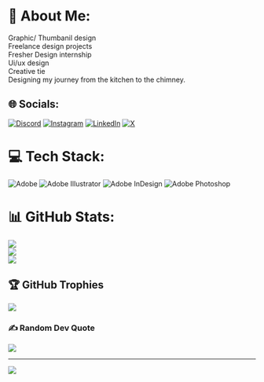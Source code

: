 # 💫 About Me:
Graphic/ Thumbanil design<br>
Freelance design projects<br>
Fresher Design internship<br>
Ui/ux design <br>
Creative tie<br>
Designing my journey from the kitchen to the chimney.


## 🌐 Socials:
[![Discord](https://img.shields.io/badge/Discord-%237289DA.svg?logo=discord&logoColor=white)](https://discord.gg/https://discord.com/users/977632734556070019) [![Instagram](https://img.shields.io/badge/Instagram-%23E4405F.svg?logo=Instagram&logoColor=white)](https://instagram.com/https://www.instagram.com/designer_stall?utm_source=ig_web_button_share_sheet&igsh=ZDNlZDc0MzIxNw==) [![LinkedIn](https://img.shields.io/badge/LinkedIn-%230077B5.svg?logo=linkedin&logoColor=white)](https://linkedin.com/in/https://www.linkedin.com/in/rishaj-bakshi-298328230/) [![X](https://img.shields.io/badge/X-black.svg?logo=X&logoColor=white)](https://x.com/https://x.com/designer87487) 

# 💻 Tech Stack:
![Adobe](https://img.shields.io/badge/adobe-%23FF0000.svg?style=for-the-badge&logo=adobe&logoColor=white) ![Adobe Illustrator](https://img.shields.io/badge/adobe%20illustrator-%23FF9A00.svg?style=for-the-badge&logo=adobe%20illustrator&logoColor=white) ![Adobe InDesign](https://img.shields.io/badge/Adobe%20InDesign-49021F?style=for-the-badge&logo=adobeindesign&logoColor=FF3366) ![Adobe Photoshop](https://img.shields.io/badge/adobe%20photoshop-%2331A8FF.svg?style=for-the-badge&logo=adobe%20photoshop&logoColor=white)
# 📊 GitHub Stats:
![](https://github-readme-stats.vercel.app/api?username=rbakshi66&theme=tokyonight&hide_border=true&include_all_commits=true&count_private=true)<br/>
![](https://github-readme-streak-stats.herokuapp.com/?user=rbakshi66&theme=tokyonight&hide_border=true)<br/>
![](https://github-readme-stats.vercel.app/api/top-langs/?username=rbakshi66&theme=tokyonight&hide_border=true&include_all_commits=true&count_private=true&layout=compact)

## 🏆 GitHub Trophies
![](https://github-profile-trophy.vercel.app/?username=rbakshi66&theme=tokyonight&no-frame=true&no-bg=false&margin-w=4)

### ✍️ Random Dev Quote
![](https://quotes-github-readme.vercel.app/api?type=horizontal&theme=radical)

---
[![](https://visitcount.itsvg.in/api?id=rbakshi66&icon=5&color=0)](https://visitcount.itsvg.in)

<!-- Proudly created with GPRM ( https://gprm.itsvg.in ) -->
